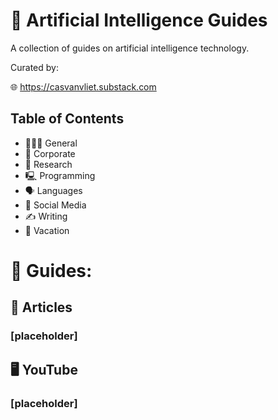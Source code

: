 # 📃 Artificial Intelligence Guides

A collection of guides on artificial intelligence technology.

Curated by:

🌐 https://casvanvliet.substack.com

## Table of Contents

- 👩🏻‍💻 General
- 👔 Corporate
- 🔎 Research
- 🖳 Programming
- 🗣️ Languages
- 📱 Social Media
- ✍️ Writing
- 👙 Vacation
   
# 📃 Guides:
## 📄 Articles
### [placeholder]

## 🖥️ YouTube
### [placeholder]
